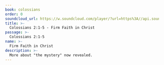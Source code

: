 ```yaml
---
book: colossians
order: 0
soundcloud_url: https://w.soundcloud.com/player/?url=https%3A//api.soundcloud.com/tracks/
title: >-
  Colossians 2:1-5 - Firm Faith in Christ
passage: >-
  Colossians 2:1-5
name: >-
  Firm Faith in Christ
description: >-
  More about "the mystery" now revealed.
---
```


